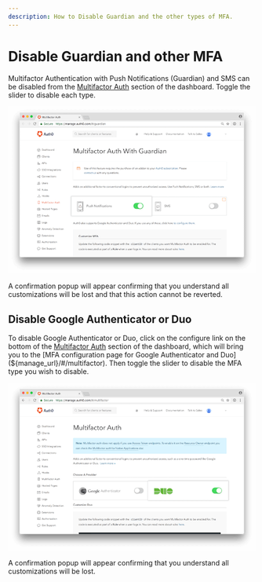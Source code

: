 ```yaml
---
description: How to Disable Guardian and the other types of MFA.
---
```

# Disable Guardian and other MFA

Multifactor Authentication with Push Notifications (Guardian) and SMS can be disabled from the [Multifactor Auth](${manage_url}/#/guardian) section of the dashboard. Toggle the slider to disable each type.

![Toggle Guardian](/media/articles/mfa/disable-guardian.png)

A confirmation popup will appear confirming that you understand all customizations will be lost and that this action cannot be reverted.

## Disable Google Authenticator or Duo

To disable Google Authenticator or Duo, click on the configure link on the bottom of the [Multifactor Auth](${manage_url}/#/guardian) section of the dashboard, which will bring you to the [MFA configuration page for Google Authenticator and Duo](${manage_url}/#/multifactor). Then toggle the slider to disable the MFA type you wish to disable.

![Toggle Other](/media/articles/mfa/disable-google-auth-duo.png)

A confirmation popup will appear confirming that you understand all customizations will be lost.
